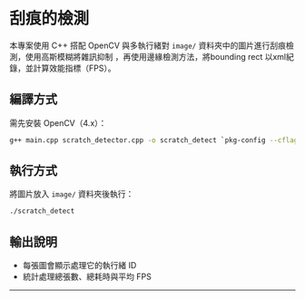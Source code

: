 # 刮痕的檢測

本專案使用 C++ 搭配 OpenCV 與多執行緒對 `image/` 資料夾中的圖片進行刮痕檢測，使用高斯模糊將雜訊抑制
，再使用邊緣檢測方法，將bounding rect 以xml紀錄，並計算效能指標（FPS）。

##  編譯方式

需先安裝 OpenCV（4.x）：

```bash
g++ main.cpp scratch_detector.cpp -o scratch_detect `pkg-config --cflags --libs opencv4` -std=c++17 -pthread

```

##  執行方式

將圖片放入 `image/` 資料夾後執行：

```bash
./scratch_detect
```

##  輸出說明

- 每張圖會顯示處理它的執行緒 ID
- 統計處理總張數、總耗時與平均 FPS

---
